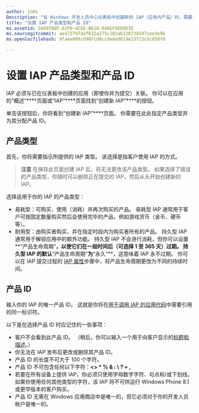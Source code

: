 ```yaml
---
author: jnHs
Description: "在 Windows 开发人员中心仪表板中创建新的 IAP（应用内产品）时，需要指定产品类型并为其分配产品 ID。"
title: "设置 IAP 产品类型和产品 ID"
ms.assetid: 59497B0F-82F0-4CEE-B628-040EF9ED8D3D
ms.sourcegitcommit: ae4727974af632a275c102a6328734597cee3e9b
ms.openlocfilehash: 9faee009cd907cd8ccdeded019e23713cbc058f0

---
```


# 设置 IAP 产品类型和产品 ID

IAP 必须与已在仪表板中创建的应用（即使你并为提交）关联。 你可以在应用的“概述”****页面或“IAP”****页面找到“创建新 IAP”****的按钮。

单击该按钮后，你将看到“创建新 IAP”****页面。 你需要在此处指定产品类型并为其分配产品 ID。

## 产品类型

首先，你将需要指示所提供的 IAP 类型。 该选择是指客户使用 IAP 的方式。

> **注意** 在保存此页面创建 IAP 后，将无法更改该产品类型。 如果选择了错误的产品类型，你随时可以删除正在提交的 IAP，然后从头开始创建新的 IAP。

选择适用于你的 IAP 的产品类型：

- 易耗型：可购买、使用（消耗）并再次购买的产品。 易耗型 IAP 通常用于客户可按固定数量购买然后会使用完毕的产品，例如游戏货币（金币、硬币等）。
- 耐用型：由购买者购买，并在指定时段内为购买者所有的产品。 持久型 IAP 通常用于解锁应用中的额外功能。 持久型 IAP 不会进行消耗，但你可以设置**“产品生命周期”**，以使它们在一段时间后（可选择 1 至 365 天）过期。 持久型 IAP 的默认**“产品生命周期”**为**“永久”**，这意味着 IAP 永不过期。 你可以在 IAP 提交过程的 [IAP 属性](enter-iap-properties.md)步骤中，将产品生命周期更改为不同的持续时间。

## 产品 ID

输入你的 IAP 的唯一产品 ID。 这就是你将在[用于调用 IAP 的应用代码](https://msdn.microsoft.com/library/windows/apps/mt219684)中需要引用的同一标识符。

以下是在选择产品 ID 时应记住的一些事项：

-   客户不会看到此产品 ID。 （稍后，你可以输入一个用于向客户显示的[标题和描述](create-iap-descriptions.md)。）
-   你无法在 IAP 发布后更改或删除其产品 ID。
-   产品 ID 的长度不可大于 100 个字符。
-   产品 ID 不可包含任何以下字符：**&lt;&gt; \* % &amp; : \\ ? + ,**
-   若要在所有设备上提供 IAP，你必须只使用字母数字字符、句点和/或下划线。 如果你使用任何其他类型的字符，该 IAP 将不可供运行 Windows Phone 8.1 或更早版本的客户购买。
-   产品 ID 无需在 Windows 应用商店中是唯一的，但它必须对于你的开发人员帐户是唯一的。
 







<!--HONumber=Jun16_HO5-->


